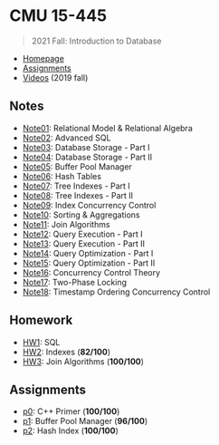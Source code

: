 # CMU 15-445

> 2021 Fall: Introduction to Database

* [Homepage](https://15445.courses.cs.cmu.edu/fall2021)
* [Assignments](https://15445.courses.cs.cmu.edu/fall2021/assignments.html)
* [Videos](https://www.youtube.com/watch?v=oeYBdghaIjc&list=PLSE8ODhjZXjbohkNBWQs_otTrBTrjyohi) (2019 fall)

## Notes

* [Note01](./Notes/Note01.md): Relational Model & Relational Algebra
* [Note02](./Notes/Note02.md): Advanced SQL
* [Note03](./Notes/Note03.md): Database Storage - Part I
* [Note04](./Notes/Note04.md): Database Storage - Part II
* [Note05](./Notes/Note05.md): Buffer Pool Manager
* [Note06](./Notes/Note06.md): Hash Tables
* [Note07](./Notes/Note07.md): Tree Indexes - Part I
* [Note08](./Notes/Note08.md): Tree Indexes - Part II
* [Note09](./Notes/Note09.md): Index Concurrency Control
* [Note10](./Notes/Note10.md): Sorting & Aggregations
* [Note11](./Notes/Note11.md): Join Algorithms
* [Note12](./Notes/Note12.md): Query Execution - Part I
* [Note13](./Notes/Note13.md): Query Execution - Part II
* [Note14](./Notes/Note14.md): Query Optimization - Part I
* [Note15](./Notes/Note15.md): Query Optimization - Part II
* [Note16](./Notes/Note16.md): Concurrency Control Theory
* [Note17](./Notes/Note17.md): Two-Phase Locking
* [Note18](./Notes/Note18.md): Timestamp Ordering Concurrency Control

## Homework

* [HW1](./Homework/hw1): SQL
* [HW2](./Homework/hw2.pdf): Indexes (**82/100**)
* [HW3](./Homework/hw3.pdf): Join Algorithms (**100/100**)

## Assignments

* [p0](https://github.com/huang-feiyu/bustub-labs/tree/p0): C++ Primer (**100/100**)
* [p1](https://github.com/huang-feiyu/bustub-labs/tree/p1): Buffer Pool Manager (**96/100**)
* [p2](https://github.com/huang-feiyu/bustub-labs/tree/p2): Hash Index (**100/100**)

